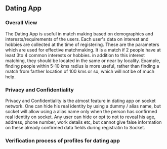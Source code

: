 ## Dating App

### Overall View

The Dating App is useful in match making based on demographics and interests/requirements of the users. Each user's data on interest and hobbies are collected at the time of registering. These are the parameters which are used for effective matchmaking.  It is a match if 2 people have at least 3to 4 common interests or hobbies. in addition to this interest matching, they should be located in the same or near by locality. Example, finding people within 5-10 kms radius is more useful, rather than finding a match from farther location of 100 kms or so, which will not be of much help. 

### Privacy and Confidentiality

Privacy and Confidentiality is the atmost feature in dating app on socket network. One can hide his real identity by using a dummy / alias name, but socket will allow using a alias name only when the person has confirmed real identity on socket. Any user can hide or opt to not to reveal his age, address, phone number, work details etc, but cannot give false information on these already confirmed data fields during registratin to Socket. 

### Verification process of profiles for dating app
